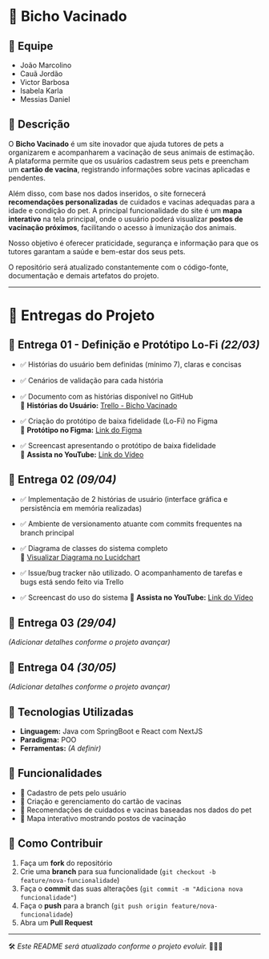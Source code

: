 # 🐾 Bicho Vacinado  

## 👥 Equipe  
- João Marcolino  
- Cauã Jordão  
- Victor Barbosa  
- Isabela Karla  
- Messias Daniel  

## 📖 Descrição  
O **Bicho Vacinado** é um site inovador que ajuda tutores de pets a organizarem e acompanharem a vacinação de seus animais de estimação. A plataforma permite que os usuários cadastrem seus pets e preencham um **cartão de vacina**, registrando informações sobre vacinas aplicadas e pendentes.  

Além disso, com base nos dados inseridos, o site fornecerá **recomendações personalizadas** de cuidados e vacinas adequadas para a idade e condição do pet. A principal funcionalidade do site é um **mapa interativo** na tela principal, onde o usuário poderá visualizar **postos de vacinação próximos**, facilitando o acesso à imunização dos animais.  

Nosso objetivo é oferecer praticidade, segurança e informação para que os tutores garantam a saúde e bem-estar dos seus pets.  

O repositório será atualizado constantemente com o código-fonte, documentação e demais artefatos do projeto.  

---

# 📌 Entregas do Projeto  

## 📂 Entrega 01 - Definição e Protótipo Lo-Fi *(22/03)*  
- ✅ Histórias do usuário bem definidas (mínimo 7), claras e concisas  
- ✅ Cenários de validação para cada história  
- ✅ Documento com as histórias disponível no GitHub  
🔗 **Histórias do Usuário:** [Trello - Bicho Vacinado](https://trello.com/invite/b/67da3195582172c1698f289b/ATTIb02e4d05b83676a58954d09bb422a22551608170/projeto-poo)  

- ✅ Criação do protótipo de baixa fidelidade (Lo-Fi) no Figma  
🔗 **Protótipo no Figma:** [Link do Figma](https://www.figma.com/proto/jqWMkpzc2Z5hPzhWVmYQ4m/POO-Lo-Fi?node-id=0-1&t=UcMO1obL8P6DKaS0-1) 

- ✅ Screencast apresentando o protótipo de baixa fidelidade  
🔗 **Assista no YouTube:** [Link do Vídeo](https://www.youtube.com/watch?v=1D8uyGdUdx0) 

## 📂 Entrega 02 *(09/04)*  
- ✅ Implementação de 2 histórias de usuário (interface gráfica e persistência em memória realizadas)  
- ✅ Ambiente de versionamento atuante com commits frequentes na branch principal  
- ✅ Diagrama de classes do sistema completo  
  🔗 [Visualizar Diagrama no Lucidchart](https://lucid.app/lucidchart/889b306a-aede-4a46-a660-44928fc30e3f/edit?invitationId=inv_3f46c58c-5c24-4b2c-8318-6334d3503e70&page=0_0#)  
- ✅ Issue/bug tracker não utilizado. O acompanhamento de tarefas e bugs está sendo feito via Trello  

- ✅ Screencast do uso do sistema
 🔗 **Assista no YouTube:** [Link do Vídeo](https://youtu.be/8RQKifDTwF8?si=0uAZ33eIy8Ebui08) 

## 📂 Entrega 03 *(29/04)*  
*(Adicionar detalhes conforme o projeto avançar)*  

## 📂 Entrega 04 *(30/05)*  
*(Adicionar detalhes conforme o projeto avançar)*  

## 🚀 Tecnologias Utilizadas  
- **Linguagem:** Java com SpringBoot e React com NextJS  
- **Paradigma:** POO  
- **Ferramentas:** *(A definir)*  

## 📂 Funcionalidades  
- 📌 Cadastro de pets pelo usuário  
- 📌 Criação e gerenciamento do cartão de vacinas  
- 📌 Recomendações de cuidados e vacinas baseadas nos dados do pet  
- 📌 Mapa interativo mostrando postos de vacinação  

## 📌 Como Contribuir  
1. Faça um **fork** do repositório  
2. Crie uma **branch** para sua funcionalidade (`git checkout -b feature/nova-funcionalidade`)  
3. Faça o **commit** das suas alterações (`git commit -m "Adiciona nova funcionalidade"`)  
4. Faça o **push** para a branch (`git push origin feature/nova-funcionalidade`)  
5. Abra um **Pull Request**  

---  
🛠️ *Este README será atualizado conforme o projeto evoluir.* 🚀🐶🐱  
